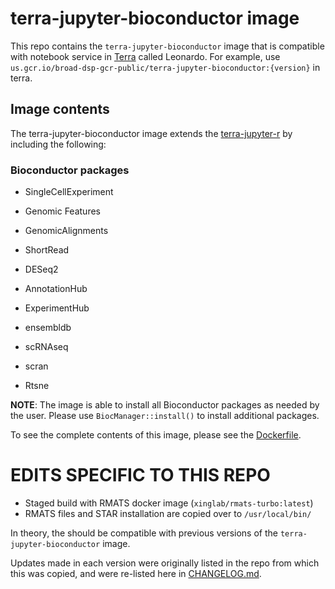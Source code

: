 terra-jupyter-bioconductor image
================================

This repo contains the `terra-jupyter-bioconductor` image that is compatible
with notebook service in [Terra]("https://app.terra.bio/") called Leonardo. For example, use
`us.gcr.io/broad-dsp-gcr-public/terra-jupyter-bioconductor:{version}` in terra.

## Image contents

The terra-jupyter-bioconductor image extends the [terra-jupyter-r](../terra-jupyter-r/README.md) by
including the following:

### Bioconductor packages 

* SingleCellExperiment

* Genomic Features

* GenomicAlignments

* ShortRead

* DESeq2

* AnnotationHub

* ExperimentHub

* ensembldb

* scRNAseq

* scran

* Rtsne

**NOTE**: The image is able to install all Bioconductor packages as needed
by the user. Please use `BiocManager::install()` to install additional
packages.

To see the complete contents of this image, please see the
[Dockerfile](./Dockerfile).


# EDITS SPECIFIC TO THIS REPO
* Staged build with RMATS docker image (`xinglab/rmats-turbo:latest`)
* RMATS files and STAR installation are copied over to `/usr/local/bin/`

In theory, the should be compatible with previous versions of the `terra-jupyter-bioconductor` image. 

Updates made in each version were originally listed in the repo from which this was copied, and were re-listed
here in [CHANGELOG.md](./CHANGELOG.md).

